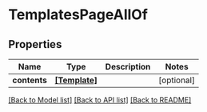 # TemplatesPageAllOf


## Properties
Name | Type | Description | Notes
------------ | ------------- | ------------- | -------------
**contents** | [**[Template]**](Template.md) |  | [optional] 

[[Back to Model list]](../README.md#documentation-for-models) [[Back to API list]](../README.md#documentation-for-api-endpoints) [[Back to README]](../README.md)


